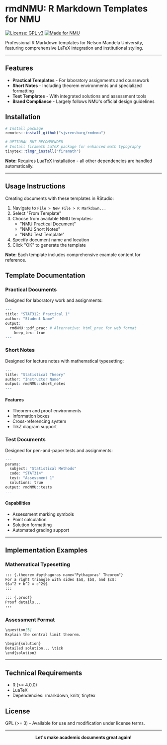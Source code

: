 # rmdNMU: R Markdown Templates for NMU

[![License: GPL v3](https://img.shields.io/badge/License-GPLv3-blue.svg)](https://www.gnu.org/licenses/gpl-3.0)
[![Made for NMU](https://img.shields.io/badge/Made%20for-NMU-yellow.svg)](https://www.mandela.ac.za)

Professional R Markdown templates for Nelson Mandela University, featuring comprehensive LaTeX integration and institutional styling.

---

## Features

- **Practical Templates** - For laboratory assignments and coursework
- **Short Notes** - Including theorem environments and specialized formatting
- **Test Templates** - With integrated solutions and assessment tools
- **Brand Compliance** - Largely follows NMU's official design guidelines

## Installation

```r
# Install package
remotes::install_github("sjvrensburg/rmdnmu")

# OPTIONAL BUT RECOMMENDED
# Install firamath LaTeX package for enhanced math typography
tinytex::tlmgr_install("firamath")
```

**Note**: Requires LuaTeX installation - all other dependencies are handled automatically.

---

## Usage Instructions

Creating documents with these templates in RStudio:

1. Navigate to `File > New File > R Markdown...`
2. Select "From Template"
3. Choose from available NMU templates:
   - "NMU Practical Document"
   - "NMU Short Notes"
   - "NMU Test Template"
4. Specify document name and location
5. Click "OK" to generate the template

**Note**: Each template includes comprehensive example content for reference.

## Template Documentation

### Practical Documents

Designed for laboratory work and assignments:

```r
---
title: "STAT312: Practical 1"
author: "Student Name"
output: 
  rmdNMU::pdf_prac: # Alternative: html_prac for web format
    keep_tex: true
---
```

### Short Notes

Designed for lecture notes with mathematical typesetting:

```r
---
title: "Statistical Theory"
author: "Instructor Name"
output: rmdNMU::short_notes
---
```

#### Features

- Theorem and proof environments
- Information boxes
- Cross-referencing system
- TikZ diagram support

### Test Documents

Designed for pen-and-paper tests and assignments:

```r
---
params:
  subject: "Statistical Methods"
  code: "STAT314"
  test: "Assessment 1"
  solutions: true
output: rmdNMU::tests
---
```

#### Capabilities

- Assessment marking symbols
- Point calculation
- Solution formatting
- Automated grading support

---

## Implementation Examples

### Mathematical Typesetting

```markdown
::: {.theorem #pythagoras name="Pythagoras' Theorem"}
For a right triangle with sides $a$, $b$, and $c$:
$$a^2 + b^2 = c^2$$
:::

::: {.proof}
Proof details...
:::
```

### Assessment Format

```markdown
\question[5]
Explain the central limit theorem.

\begin{solution}
Detailed solution... \tick
\end{solution}
```

---

## Technical Requirements

- R (>= 4.0.0)
- LuaTeX
- Dependencies: rmarkdown, knitr, tinytex

## License

GPL (>= 3) - Available for use and modification under license terms.

---

<div align="center">

**Let's make academic documents great again!**

</div>
